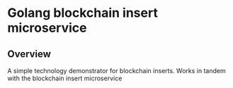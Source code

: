 # Golang blockchain insert microservice

## Overview

A simple technology demonstrator for blockchain inserts. Works in tandem with the blockchain insert microservice
